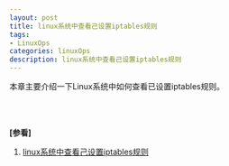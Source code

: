 ```yaml
---
layout: post
title: linux系统中查看己设置iptables规则
tags:
- LinuxOps
categories: linuxOps
description: linux系统中查看己设置iptables规则
---
```


本章主要介绍一下Linux系统中如何查看已设置iptables规则。


<!-- more -->





<br />
<br />

**[参看]**

1. [linux系统中查看己设置iptables规则](https://www.cnblogs.com/zhaogaojian/p/8186220.html)

<br />
<br />
<br />



